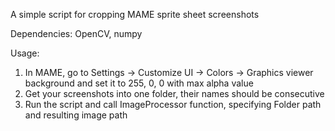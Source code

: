 A simple script for cropping MAME sprite sheet screenshots

Dependencies: OpenCV, numpy

Usage:
1. In MAME, go to Settings -> Customize UI -> Colors -> Graphics viewer background and set it to 255, 0, 0 with max alpha value
2. Get your screenshots into one folder, their names should be consecutive
3. Run the script and call ImageProcessor function, specifying Folder path and resulting image path
   
